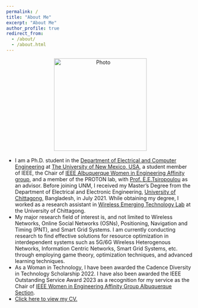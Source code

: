 ```yaml
---
permalink: /
title: "About Me"
excerpt: "About Me"
author_profile: true
redirect_from: 
  - /about/
  - /about.html
---
```

<p align="center"> &nbsp;<img src="https://geofragkos.github.io/files/unm-ece-logo.png" alt="Photo" style="width: 250px;"></p>

- I am a Ph.D. student in the <a href="http://www.ece.unm.edu" target="_blank">Department of Electrical and Computer Engineering</a> at <a href="http://www.unm.edu" target="_blank">The University of New Mexico, USA</a>, a student member of IEEE, the Chair of <a href="https://r6.ieee.org/albuquerque-wie/" target="_blank">IEEE Albuquerque Women in Engineering Affinity group</a>, and a member of the PROTON lab, with <a href="http://ece-research.unm.edu/tsiropoulou/index.html" target="_blank">Prof. E.E.Tsiropoulou</a> as an advisor. Before joining UNM, I received my Master’s Degree from the Department of Electrical and Electronic Engineering, <a href="https://cu.ac.bd" target="_blank">University of Chittagong</a>, Bangladesh, in July 2021. While obtaining my degree, I worked as a research assistant in <a href="https://sites.google.com/cu.ac.bd/wet-lab/overview" target="_blank">Wireless Emerging Technology Lab</a> at the University of Chittagong. 
- My major research field of interest is, and not limited to Wireless Networks, Online Social Networks (OSNs), Positioning, Navigation and Timing (PNT), and Smart Grid Systems. I am currently conducting research to find effective solutions for resource optimization in interdependent systems such as 5G/6G Wireless Heterogenous Networks, Information Centric Networks, Smart Grid Systems, etc. through employing game theory, optimization techniques, and advanced learning techniques.
- As a Woman in Technology, I have been awarded the Cadence Diversity in Technology Scholarship 2022. I have also been awarded the IEEE Outstanding Service Award 2023 as a recognition for my service as the Chair of <a href="https://r6.ieee.org/albuquerque-wie/" target="_blank">IEEE Women in Engineering Affinity Group Albuquerque Section</a>.
- <a href="https://aisharahman.github.io/files/cv_abrahman.pdf" target="_blank" >Click here to view my CV.</a>
